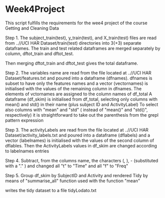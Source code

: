 # Week4Project

This script fulfills the requirements for the wee4 project of the course Getting and Cleaning Data

Step 1.
The subject_train(test), y_train(test), and X_train(test) files are read from
..//UCI HAR Dataset/train(test) directories into 3(+3) separate dataframes.
The train and test related dataframes are merged separately by column, dftot_train and dftot_test.

Then merging dftot_train and dftot_test gives the total dataframe.

Step 2.
The variables name are read from the file located at ..//UCI HAR Dataset/features.txt 
and poured into a dataframe (dfnames).
dfnames is subset to have only the features names and 
a vector (vectornames) is initialised with the values of the remaining column in dfnames.
The elements of vctornames are assigned to the column names of df_total
A dataframe (df_skim) is initialised from df_total, 
selecting only columns with mean() and std() in their name (plus subject ID and ActivityLabel)
To select also columns with "mean" and "std" ( instead of  "mean()" and "std()", respectively) it is straightforward to take out the parenthesis from the grepl pattern expression 

Step 3.
The activityLabels are read from the file located at ..//UCI HAR Dataset/activity_labels.txt 
and poured into a dataframe (dflabels) and a vector (labelnames) is initialised 
with the values of the second column of dflables.
Then the ActivityLabels values in df_skim are changed according to labelnames entries

Step 4.
Subtract, from the columns name, the characters (, ), - (substituted with a "." ) and changed all "t" to "Time" and all "f" to "Freq"

Step 5.
Group df_skim by SubjectID and Activity and rendered Tidy by means of "summarise_all" function used with the function "mean"

writes the tidy dataset to a file tidyLodato.txt
